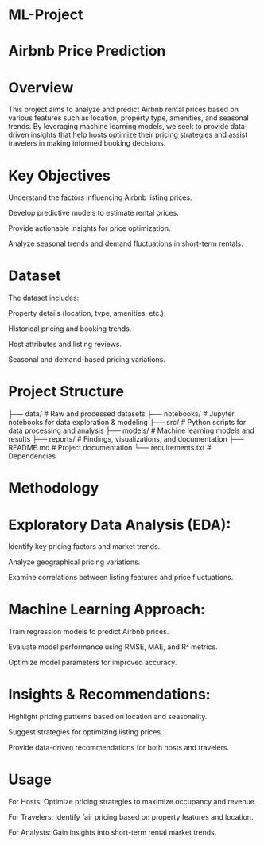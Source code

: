 # ML-Project
# Airbnb Price Prediction

# Overview

This project aims to analyze and predict Airbnb rental prices based on various features such as location, property type, amenities, and seasonal trends. By leveraging machine learning models, we seek to provide data-driven insights that help hosts optimize their pricing strategies and assist travelers in making informed booking decisions.

# Key Objectives

Understand the factors influencing Airbnb listing prices.

Develop predictive models to estimate rental prices.

Provide actionable insights for price optimization.

Analyze seasonal trends and demand fluctuations in short-term rentals.

# Dataset

The dataset includes:

Property details (location, type, amenities, etc.).

Historical pricing and booking trends.

Host attributes and listing reviews.

Seasonal and demand-based pricing variations.

# Project Structure

├── data/                 # Raw and processed datasets
├── notebooks/            # Jupyter notebooks for data exploration & modeling
├── src/                  # Python scripts for data processing and analysis
├── models/               # Machine learning models and results
├── reports/              # Findings, visualizations, and documentation
├── README.md             # Project documentation
└── requirements.txt      # Dependencies


# Methodology

# Exploratory Data Analysis (EDA):

Identify key pricing factors and market trends.

Analyze geographical pricing variations.

Examine correlations between listing features and price fluctuations.

# Machine Learning Approach:

Train regression models to predict Airbnb prices.

Evaluate model performance using RMSE, MAE, and R² metrics.

Optimize model parameters for improved accuracy.

# Insights & Recommendations:

Highlight pricing patterns based on location and seasonality.

Suggest strategies for optimizing listing prices.

Provide data-driven recommendations for both hosts and travelers.

# Usage

For Hosts: Optimize pricing strategies to maximize occupancy and revenue.

For Travelers: Identify fair pricing based on property features and location.

For Analysts: Gain insights into short-term rental market trends.

